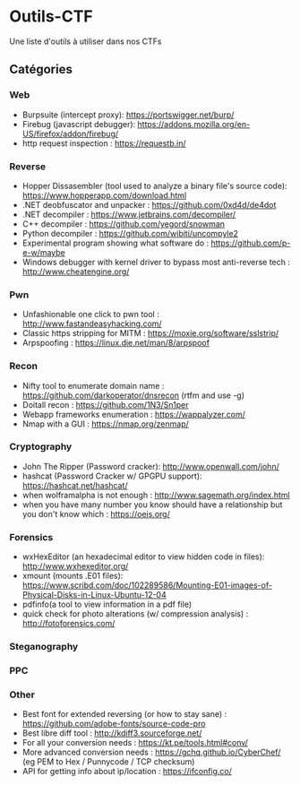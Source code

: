 # Outils-CTF
Une liste d'outils à utiliser dans nos CTFs

## Catégories
### Web
- Burpsuite (intercept proxy): https://portswigger.net/burp/
- Firebug (javascript debugger): https://addons.mozilla.org/en-US/firefox/addon/firebug/
- http request inspection : https://requestb.in/

### Reverse
- Hopper Dissasembler (tool used to analyze a binary file's source code): https://www.hopperapp.com/download.html
- .NET deobfuscator and unpacker : https://github.com/0xd4d/de4dot
- .NET decompiler : https://www.jetbrains.com/decompiler/
- C++ decompiler : https://github.com/yegord/snowman
- Python decompiler : https://github.com/wibiti/uncompyle2
- Experimental program showing what software do : https://github.com/p-e-w/maybe
- Windows debugger with kernel driver to bypass most anti-reverse tech : http://www.cheatengine.org/

### Pwn
- Unfashionable one click to pwn tool : http://www.fastandeasyhacking.com/
- Classic https stripping for MITM : https://moxie.org/software/sslstrip/
- Arpspoofing : https://linux.die.net/man/8/arpspoof

### Recon
- Nifty tool to enumerate domain name : https://github.com/darkoperator/dnsrecon (rtfm and use -g)
- Doitall recon : https://github.com/1N3/Sn1per
- Webapp frameworks enumeration : https://wappalyzer.com/
- Nmap with a GUI : https://nmap.org/zenmap/

### Cryptography
- John The Ripper (Password cracker): http://www.openwall.com/john/
- hashcat (Password Cracker w/ GPGPU support): https://hashcat.net/hashcat/
- when wolframalpha is not enough : http://www.sagemath.org/index.html
- when you have many number you know should have a relationship but you don't know which : https://oeis.org/

### Forensics
- wxHexEditor (an hexadecimal editor to view hidden code in files): http://www.wxhexeditor.org/
- xmount (mounts .E01 files): https://www.scribd.com/doc/102289586/Mounting-E01-images-of-Physical-Disks-in-Linux-Ubuntu-12-04
- pdfinfo(a tool to view information in a pdf file)
- quick check for photo alterations (w/ compression analysis) : http://fotoforensics.com/

### Steganography
### PPC
### Other
- Best font for extended reversing (or how to stay sane) : https://github.com/adobe-fonts/source-code-pro
- Best libre diff tool : http://kdiff3.sourceforge.net/
- For all your conversion needs : https://kt.pe/tools.html#conv/
- More advanced conversion needs : https://gchq.github.io/CyberChef/ (eg PEM to Hex / Punnycode / TCP checksum)
- API for getting info about ip/location : https://ifconfig.co/
